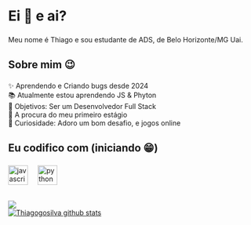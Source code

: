 <h1 align="left">Ei 👋 e ai?</h1>

###

<p align="left">Meu nome é Thiago e sou estudante de ADS, de Belo Horizonte/MG Uai.</p>

###

<h2 align="left">Sobre mim 😉</h2>

###

<p align="left">✨ Aprendendo e Criando bugs desde 2024<br>📚 Atualmente estou aprendendo JS & Phyton<br>🎯 Objetivos: Ser um Desenvolvedor Full Stack<br>🤞 A procura do meu primeiro estágio<br>🎲 Curiosidade: Adoro um bom desafio, e jogos online</p>

###

<h2 align="left">Eu codifico com (iniciando 😁)</h2>

###

<div align="left">
  <img src="https://cdn.jsdelivr.net/gh/devicons/devicon/icons/javascript/javascript-original.svg" height="40" alt="javascript logo"  />
  <img width="12" />
  <img src="https://cdn.jsdelivr.net/gh/devicons/devicon/icons/python/python-original.svg" height="40" alt="python logo"  />
</div>

##
<div>
   <a href="https://www.linkedin.com/in/thiagogosilva" target="_blank"><img src="https://img.shields.io/badge/-LinkedIn-%230077B5?style=for-the-badge&logo=linkedin&logoColor=white" target="_blank"></a> 
</div>

<div>
   <a href="https://github.com/thiagogosilva"><img align="center" src="https://github-readme-stats.vercel.app/api?username=thiagogosilva&show_icons=true&include_all_commits=true&theme=merko&rank_icon=github&hide_border=true" alt="Thiagogosilva github stats" /></a>
</div>
